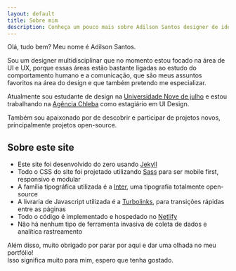 ```yaml
---
layout: default
title: Sobre mim
description: Conheça um pouco mais sobre Adilson Santos designer de identidades visuais, UI e UX.
---
```

Olá, tudo bem? Meu nome é Adilson Santos.

Sou um designer multidisciplinar que no momento estou focado na área de UI e UX, porque essas áreas estão bastante ligadas ao estudo do comportamento humano e a comunicação, que são meus assuntos favoritos na área do design e que também pretendo me especializar.

Atualmente sou estudante de design na [Universidade Nove de julho](https://www.uninove.br/) e estou trabalhando na [Agência Chleba](https://www.chleba.net/) como estagiário em UI Design.

Também sou apaixonado por de descobrir e participar de projetos novos, principalmente projetos open-source.

## Sobre este site

- Este site foi desenvolvido do zero usando [Jekyll](https://jekyllrb.com/)
- Todo o CSS do site foi projetado utilizando [Sass](https://sass-lang.com/) para ser mobile first, responsivo e modular
- A família tipográfica utilizada é a [Inter](https://github.com/rsms/inter), uma tipografia totalmente open-source
- A livraria de Javascript utilizada é a [Turbolinks](https://github.com/turbolinks/turbolinks), para transições rápidas entre as páginas
- Todo o código é implementado e hospedado no [Netlify](https://netlify.com/)
- Não há nenhum tipo de ferramenta invasiva de coleta de dados e analítica rastreamento

Além disso, muito obrigado por parar por aqui e dar uma olhada no meu portfólio!\
Isso significa muito para mim, espero que tenha gostado.
